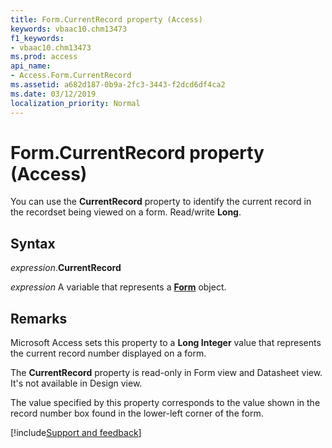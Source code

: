 ```yaml
---
title: Form.CurrentRecord property (Access)
keywords: vbaac10.chm13473
f1_keywords:
- vbaac10.chm13473
ms.prod: access
api_name:
- Access.Form.CurrentRecord
ms.assetid: a682d187-0b9a-2fc3-3443-f2dcd6df4ca2
ms.date: 03/12/2019
localization_priority: Normal
---
```



# Form.CurrentRecord property (Access)

You can use the **CurrentRecord** property to identify the current record in the recordset being viewed on a form. Read/write **Long**.


## Syntax

_expression_.**CurrentRecord**

_expression_ A variable that represents a **[Form](Access.Form.md)** object.


## Remarks

Microsoft Access sets this property to a **Long Integer** value that represents the current record number displayed on a form.

The **CurrentRecord** property is read-only in Form view and Datasheet view. It's not available in Design view.

The value specified by this property corresponds to the value shown in the record number box found in the lower-left corner of the form.




[!include[Support and feedback](~/includes/feedback-boilerplate.md)]
